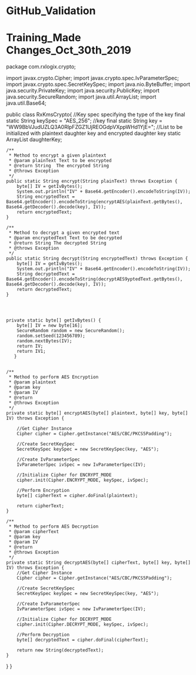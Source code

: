 # GitHub_Validation
# Training_Made Changes_Oct_30th_2019
package com.rxlogix.crypto;

import javax.crypto.Cipher;
import javax.crypto.spec.IvParameterSpec;
import javax.crypto.spec.SecretKeySpec;
import java.nio.ByteBuffer;
import java.security.PrivateKey;
import java.security.PublicKey;
import java.security.SecureRandom;
import java.util.ArrayList;
import java.util.Base64;

public class RxKmsCrypto{
    //Key spec specifying the type of the key
    final static String keySpec = "AES_256";
    //key
    final static String key = "WW9BbVJudUZLQ3A0RlpFZGZ1UjREOGdpVXppWHd1YjE=";
    //List to be initialized with plaintext daughter key and encrypted daughter key
    static ArrayList<String> daughterKey;


    /**
     * Method to encrypt a given plaintext
     * @param plainText Text to be encrypted
     * @return String  The encrypted String
     * @throws Exception
     */
    public static String encrypt(String plainText) throws Exception {
        byte[] IV = getIvBytes();
        System.out.println("IV" + Base64.getEncoder().encodeToString(IV));
        String encryptedText = Base64.getEncoder().encodeToString(encryptAES(plainText.getBytes(), Base64.getDecoder().decode(key), IV));
        return encryptedText;
    }

    /**
     * Method to decrypt a given encrypted text
     * @param encryptedText Text to be decrypted
     * @return String The decrypted String
     * @throws Exception
     */
    public static String decrypt(String encryptedText) throws Exception {
        byte[] IV = getIvBytes();
        System.out.println("IV" + Base64.getEncoder().encodeToString(IV));
        String decryptedText = Base64.getEncoder().encodeToString(decryptAES9yptedText.getBytes(), Base64.getDecoder().decode(key), IV));
        return decryptedText;
    }




    private static byte[] getIvBytes() {
        byte[] IV = new byte[16];
        SecureRandom random = new SecureRandom();
        random.setSeed(123456789);
        random.nextBytes(IV);
        return IV;
        return IV1;
       }


    /**
     * Method to perform AES Encryption
     * @param plaintext
     * @param key
     * @param IV
     * @return
     * @throws Exception
     */
    private static byte[] encryptAES(byte[] plaintext, byte[] key, byte[] IV) throws Exception {

        //Get Cipher Instance
        Cipher cipher = Cipher.getInstance("AES/CBC/PKCS5Padding");

        //Create SecretKeySpec
        SecretKeySpec keySpec = new SecretKeySpec(key, "AES");

        //Create IvParameterSpec
        IvParameterSpec ivSpec = new IvParameterSpec(IV);

        //Initialize Cipher for ENCRYPT_MODE
        cipher.init(Cipher.ENCRYPT_MODE, keySpec, ivSpec);

        //Perform Encryption
        byte[] cipherText = cipher.doFinal(plaintext);

        return cipherText;
    }

    /**
     * Method to perform AES Decryption
     * @param cipherText
     * @param key
     * @param IV
     * @return
     * @throws Exception
     */
    private static String decryptAES(byte[] cipherText, byte[] key, byte[] IV) throws Exception {
        //Get Cipher Instance
        Cipher cipher = Cipher.getInstance("AES/CBC/PKCS5Padding");

        //Create SecretKeySpec
        SecretKeySpec keySpec = new SecretKeySpec(key, "AES");

        //Create IvParameterSpec
        IvParameterSpec ivSpec = new IvParameterSpec(IV);

        //Initialize Cipher for DECRYPT_MODE
        cipher.init(Cipher.DECRYPT_MODE, keySpec, ivSpec);

        //Perform Decryption
        byte[] decryptedText = cipher.doFinal(cipherText);

        return new String(decryptedText);
    }
}
}
